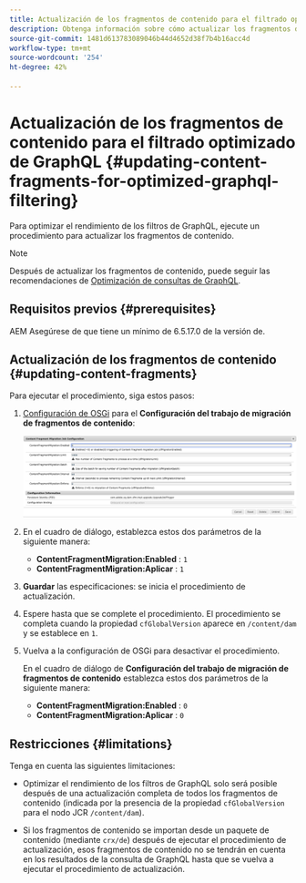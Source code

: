 ```yaml
---
title: Actualización de los fragmentos de contenido para el filtrado optimizado de GraphQL
description: Obtenga información sobre cómo actualizar los fragmentos de contenido para el filtrado optimizado de GraphQL en Adobe Experience Manager para el envío de contenido sin encabezado.
source-git-commit: 1481d613783089046b44d4652d38f7b4b16acc4d
workflow-type: tm+mt
source-wordcount: '254'
ht-degree: 42%

---
```



# Actualización de los fragmentos de contenido para el filtrado optimizado de GraphQL {#updating-content-fragments-for-optimized-graphql-filtering}

Para optimizar el rendimiento de los filtros de GraphQL, ejecute un procedimiento para actualizar los fragmentos de contenido.

>[!NOTE]
>
>Después de actualizar los fragmentos de contenido, puede seguir las recomendaciones de [Optimización de consultas de GraphQL](/help/sites-developing/headless/graphql-api/graphql-optimization.md).

## Requisitos previos {#prerequisites}

AEM Asegúrese de que tiene un mínimo de 6.5.17.0 de la versión de.

## Actualización de los fragmentos de contenido {#updating-content-fragments}

Para ejecutar el procedimiento, siga estos pasos:

1. [Configuración de OSGi](/help/sites-deploying/configuring-osgi.md) para el **Configuración del trabajo de migración de fragmentos de contenido**:

   ![Configuración del trabajo de migración de fragmentos de contenido OSGi](assets/cfm-graphql-update-01.png "Configuración del trabajo de migración de fragmentos de contenido OSGi")

1. En el cuadro de diálogo, establezca estos dos parámetros de la siguiente manera:

   * **ContentFragmentMigration:Enabled** : `1`
   * **ContentFragmentMigration:Aplicar** : `1`

1. **Guardar** las especificaciones: se inicia el procedimiento de actualización.

1. Espere hasta que se complete el procedimiento. El procedimiento se completa cuando la propiedad `cfGlobalVersion` aparece en `/content/dam` y se establece en `1`.

1. Vuelva a la configuración de OSGi para desactivar el procedimiento.

   En el cuadro de diálogo de **Configuración del trabajo de migración de fragmentos de contenido** establezca estos dos parámetros de la siguiente manera:

   * **ContentFragmentMigration:Enabled** : `0`
   * **ContentFragmentMigration:Aplicar** : `0`

## Restricciones {#limitations}

Tenga en cuenta las siguientes limitaciones:

* Optimizar el rendimiento de los filtros de GraphQL solo será posible después de una actualización completa de todos los fragmentos de contenido (indicada por la presencia de la propiedad `cfGlobalVersion` para el nodo JCR `/content/dam`).

* Si los fragmentos de contenido se importan desde un paquete de contenido (mediante `crx/de`) después de ejecutar el procedimiento de actualización, esos fragmentos de contenido no se tendrán en cuenta en los resultados de la consulta de GraphQL hasta que se vuelva a ejecutar el procedimiento de actualización.